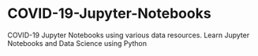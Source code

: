 # COVID-19-Jupyter-Notebooks
COVID-19 Jupyter Notebooks using various data resources. Learn Jupyter Notebooks and Data Science using Python
